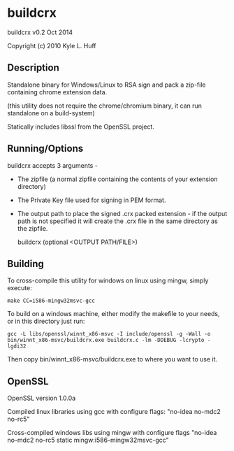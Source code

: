 buildcrx
========
buildcrx v0.2 Oct 2014

Copyright (c) 2010 Kyle L. Huff


Description
-----------
Standalone binary for Windows/Linux to RSA sign and pack a zip-file containing chrome extension data.

(this utility does not require the chrome/chromium binary, it can run standalone on a build-system)

Statically includes libssl from the OpenSSL project.


Running/Options
---------------
buildcrx accepts 3 arguments -
* The zipfile (a normal zipfile containing the contents of your extension directory)
* The Private Key file used for signing in PEM format.
* The output path to place the signed .crx packed extension - if the output path is not specified it will create the .crx file in the same directory as the zipfile.

    buildcrx <ZIP file> <PEM file> (optional <OUTPUT PATH/FILE>)


Building
--------
To cross-compile this utility for windows on linux using mingw, simply execute:

    make CC=i586-mingw32msvc-gcc

To build on a windows machine, either modify the makefile to your needs, or in this directory just run:

    gcc -L libs/openssl/winnt_x86-msvc -I include/openssl -g -Wall -o bin/winnt_x86-msvc/buildcrx.exe buildcrx.c -lm -DDEBUG -lcrypto -lgdi32

Then copy bin/winnt_x86-msvc/buildcrx.exe to where you want to use it.


OpenSSL
-------
OpenSSL version 1.0.0a

Compiled linux libraries using gcc with configure flags: "no-idea no-mdc2 no-rc5"

Cross-compiled windows libs using mingw with configure flags "no-idea no-mdc2 no-rc5 static mingw:i586-mingw32msvc-gcc"
